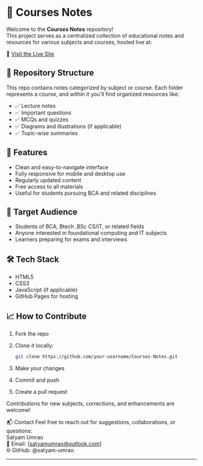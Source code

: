 # 📘 Courses Notes

Welcome to the **Courses Notes** repository!  
This project serves as a centralized collection of educational notes and resources for various subjects and courses, hosted live at:

🔗 [Visit the Live Site](https://satyam-umrao.github.io/Courses-Notes/)

## 📂 Repository Structure

This repo contains notes categorized by subject or course. Each folder represents a course, and within it you'll find organized resources like:

- ✅ Lecture notes  
- ✅ Important questions  
- ✅ MCQs and quizzes  
- ✅ Diagrams and illustrations (if applicable)  
- ✅ Topic-wise summaries  

## 🚀 Features

- Clean and easy-to-navigate interface  
- Fully responsive for mobile and desktop use  
- Regularly updated content  
- Free access to all materials  
- Useful for students pursuing BCA and related disciplines

## 🧠 Target Audience

- Students of BCA, Btech ,BSc CS/IT, or related fields  
- Anyone interested in foundational computing and IT subjects  
- Learners preparing for exams and interviews  

## 🛠️ Tech Stack

- HTML5  
- CSS3  
- JavaScript (if applicable)  
- GitHub Pages for hosting

## 📈 How to Contribute

1. Fork the repo  
2. Clone it locally:  
   ```bash
   git clone https://github.com/your-username/Courses-Notes.git
3. Make your changes

4. Commit and push

5. Create a pull request

Contributions for new subjects, corrections, and enhancements are welcome!

📬 Contact
Feel free to reach out for suggestions, collaborations, or questions: <br>
Satyam Umrao <br>
📧 Email: [satyamumrao@outlook.com] <br>
🌐 GitHub: @satyam-umrao

<hr>

